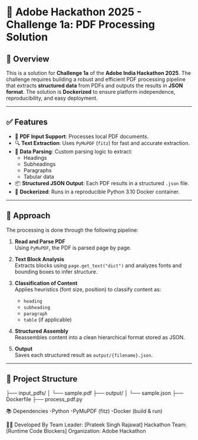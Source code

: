 # 📄 Adobe Hackathon 2025 - Challenge 1a: PDF Processing Solution

## 🚀 Overview

This is a solution for **Challenge 1a** of the **Adobe India Hackathon 2025**. The challenge requires building a robust and efficient PDF processing pipeline that extracts **structured data** from PDFs and outputs the results in **JSON format**. The solution is **Dockerized** to ensure platform independence, reproducibility, and easy deployment.

---

## ✅ Features

- 📄 **PDF Input Support**: Processes local PDF documents.
- 🔍 **Text Extraction**: Uses `PyMuPDF` (`fitz`) for fast and accurate extraction.
- 🧠 **Data Parsing**: Custom parsing logic to extract:
  - Headings
  - Subheadings
  - Paragraphs
  - Tabular data
- 📦 **Structured JSON Output**: Each PDF results in a structured `.json` file.
- 🐳 **Dockerized**: Runs in a reproducible Python 3.10 Docker container.

---

## 🧠 Approach

The processing is done through the following pipeline:

1. **Read and Parse PDF**  
   Using `PyMuPDF`, the PDF is parsed page by page.

2. **Text Block Analysis**  
   Extracts blocks using `page.get_text("dict")` and analyzes fonts and bounding boxes to infer structure.

3. **Classification of Content**  
   Applies heuristics (font size, position) to classify content as:
   - `heading`
   - `subheading`
   - `paragraph`
   - `table` (if applicable)

4. **Structured Assembly**  
   Reassembles content into a clean hierarchical format stored as JSON.

5. **Output**  
   Saves each structured result as `output/{filename}.json`.

---

## 📂 Project Structure

├── input_pdfs/
│ └── sample.pdf
├──  output/
│ └── sample.json
├── Dockerfile
├── process_pdf.py

📚 Dependencies
-Python 
-PyMuPDF (fitz)
-Docker (build & run)

👨‍💻 Developed By
Team Leader: [Prateek Singh Rajawat]
Hackathon Team: [Runtime Code Blockers]
Organization: Adobe Hackathon